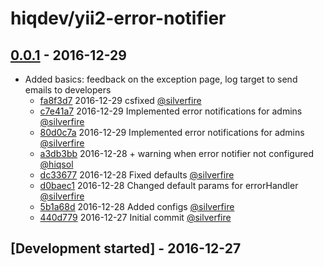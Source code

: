 # hiqdev/yii2-error-notifier

## [0.0.1] - 2016-12-29

- Added basics: feedback on the exception page, log target to send emails to developers
    - [fa8f3d7] 2016-12-29 csfixed [@silverfire]
    - [c7e41a7] 2016-12-29 Implemented error notifications for admins [@silverfire]
    - [80d0c7a] 2016-12-29 Implemented error notifications for admins [@silverfire]
    - [a3db3bb] 2016-12-28 + warning when error notifier not configured [@hiqsol]
    - [dc33677] 2016-12-28 Fixed defaults [@silverfire]
    - [d0baec1] 2016-12-28 Changed default params for errorHandler [@silverfire]
    - [5b1a68d] 2016-12-28 Added configs [@silverfire]
    - [440d779] 2016-12-27 Initial commit [@silverfire]

## [Development started] - 2016-12-27

[@silverfire]: https://github.com/SilverFire
[d.naumenko.a@gmail.com]: https://github.com/SilverFire
[@hiqsol]: https://github.com/hiqsol
[sol@hiqdev.com]: https://github.com/hiqsol
[80d0c7a]: https://github.com/hiqdev/yii2-error-notifier/commit/80d0c7a
[a3db3bb]: https://github.com/hiqdev/yii2-error-notifier/commit/a3db3bb
[dc33677]: https://github.com/hiqdev/yii2-error-notifier/commit/dc33677
[d0baec1]: https://github.com/hiqdev/yii2-error-notifier/commit/d0baec1
[5b1a68d]: https://github.com/hiqdev/yii2-error-notifier/commit/5b1a68d
[440d779]: https://github.com/hiqdev/yii2-error-notifier/commit/440d779
[Under development]: https://github.com/hiqdev/yii2-error-notifier/compare/0.0.1...HEAD
[0.0.1]: https://github.com/hiqdev/yii2-error-notifier/releases/tag/0.0.1
[c7e41a7]: https://github.com/hiqdev/yii2-error-notifier/commit/c7e41a7
[fa8f3d7]: https://github.com/hiqdev/yii2-error-notifier/commit/fa8f3d7
